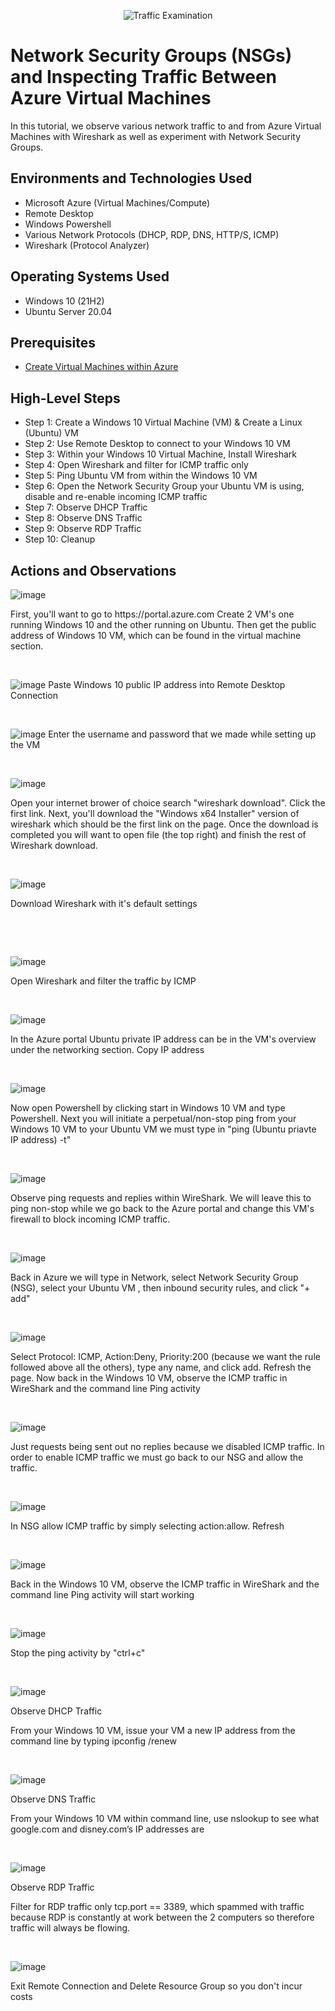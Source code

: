 <p align="center">
<img src="https://i.imgur.com/Ua7udoS.png" alt="Traffic Examination"/>
</p>

<h1>Network Security Groups (NSGs) and Inspecting Traffic Between Azure Virtual Machines</h1>
In this tutorial, we observe various network traffic to and from Azure Virtual Machines with Wireshark as well as experiment with Network Security Groups. <br />

<h2>Environments and Technologies Used</h2>

- Microsoft Azure (Virtual Machines/Compute)
- Remote Desktop
- Windows Powershell
- Various Network Protocols (DHCP, RDP, DNS, HTTP/S, ICMP)
- Wireshark (Protocol Analyzer)

<h2>Operating Systems Used </h2>

- Windows 10 (21H2)
- Ubuntu Server 20.04

<h2>Prerequisites</h2>

  -  [Create Virtual Machines within Azure](https://github.com/elicia-fontilus/Creating-Virtual-Machines-in-Azure)


<h2>High-Level Steps</h2>

- Step 1: Create a Windows 10 Virtual Machine (VM) & Create a Linux (Ubuntu) VM
- Step 2: Use Remote Desktop to connect to your Windows 10 VM
- Step 3: Within your Windows 10 Virtual Machine, Install Wireshark
- Step 4: Open Wireshark and filter for ICMP traffic only
- Step 5: Ping Ubuntu VM from within the Windows 10 VM 
- Step 6: Open the Network Security Group your Ubuntu VM is using, disable and re-enable incoming ICMP traffic
- Step 7: Observe DHCP Traffic
- Step 8: Observe DNS Traffic
- Step 9: Observe RDP Traffic
- Step 10: Cleanup

<h2>Actions and Observations</h2>

<p>

![image](https://github.com/elicia-fontilus/azure-network-protocols/assets/149262013/965d5560-69b0-4812-aadf-86a3cab3f20d)
</p>
<p>
First, you'll want to go to https://portal.azure.com
Create 2 VM's one running Windows 10 and the other running on Ubuntu. Then get the public address of Windows 10 VM, which can be found in the virtual machine section.    </p>
<br />

<p>
 
  ![image](https://github.com/elicia-fontilus/azure-network-protocols/assets/149262013/98bd909e-33be-46e9-883c-2fac7f56252b)
Paste Windows 10 public IP address into Remote Desktop Connection 
</p>
<p></p>
<br />

<p>

  ![image](https://github.com/elicia-fontilus/azure-network-protocols/assets/149262013/c7d07827-b489-418e-a7d0-c74950fd1d2e)
  Enter the username and password that we made while setting up the VM
<p>
</p>
<br />

<p>

  ![image](https://github.com/elicia-fontilus/azure-network-protocols/assets/149262013/7d841398-873d-4b39-8215-f2d7a515311d)
</p>
<p>
Open your internet brower of choice search "wireshark download". Click the first link. Next, you'll download the "Windows x64 Installer" version of wireshark which should be the first link on the page. Once the download is completed you will want to open file (the top right) and finish the rest of Wireshark download. </p>
<br />

<p>

![image](https://github.com/elicia-fontilus/azure-network-protocols/assets/149262013/df59f68f-7ebc-456b-97f8-3905386131a2)
</p>
Download Wireshark with it's default settings </p>
<br />

<p>

</p>
<br />

<p>

  ![image](https://github.com/elicia-fontilus/azure-network-protocols/assets/149262013/d0107751-b87b-4fb0-9c9f-7ca17b36fa3d)
</p>
<p>
Open Wireshark and filter the traffic by ICMP</p>
<br />

<p>

  ![image](https://github.com/elicia-fontilus/azure-network-protocols/assets/149262013/6664d000-687e-4d97-a1c2-016c672c7638)
</p>
<p>
In the Azure portal Ubuntu private IP address can be in the VM's overview under the networking section. Copy IP address  </p>
<br />

<p>

  ![image](https://github.com/elicia-fontilus/azure-network-protocols/assets/149262013/dd3fac37-528a-4ffc-bb10-580a80615708)
</p>
<p>
Now open Powershell by clicking start in Windows 10 VM and type Powershell. 
 Next you will initiate a perpetual/non-stop ping from your Windows 10 VM to your Ubuntu VM we must type in "ping (Ubuntu priavte IP address) -t"</p>
<br />

<p>

  ![image](https://github.com/elicia-fontilus/azure-network-protocols/assets/149262013/8c66c6d6-fd8e-4eff-9426-cf665f7f4d40)
</p>
Observe ping requests and replies within WireShark. We will leave this to ping non-stop while we go back to the Azure portal and change this VM's firewall to block incoming ICMP traffic. <p>
</p>
<br />

<p>

  ![image](https://github.com/elicia-fontilus/azure-network-protocols/assets/149262013/3dcf872d-fa17-473c-9179-fa1de3e1208b)
</p>
<p>
Back in Azure we will type in Network, select Network Security Group (NSG), select your Ubuntu VM , then inbound security rules, and click "+ add"  </p>
<br />

<p>

  ![image](https://github.com/elicia-fontilus/azure-network-protocols/assets/149262013/03855b98-c942-40b2-a152-4715ebe2bd7e)
</p>
<p>
Select Protocol: ICMP, Action:Deny, Priority:200 (because we want the rule followed above all the others), type any name, and click add. 
Refresh the page. Now back in the Windows 10 VM, observe the ICMP traffic in WireShark and the command line Ping activity
 </p>
<br />

<p>

  ![image](https://github.com/elicia-fontilus/azure-network-protocols/assets/149262013/68983698-420c-445d-bb0a-9953acbc02f7)
</p>
<p>
Just requests being sent out no replies because we disabled ICMP traffic. In order to enable ICMP traffic we must go back to our NSG and allow the traffic.</p>
<br />

<p>

  ![image](https://github.com/elicia-fontilus/azure-network-protocols/assets/149262013/5f38ea2d-41c0-45c6-903a-7786feace910)
</p>
<p>
In NSG allow ICMP traffic by simply selecting action:allow. Refresh </p>
<br />

<p>

  ![image](https://github.com/elicia-fontilus/azure-network-protocols/assets/149262013/460f8f03-f538-48a6-8718-719470a98682)
</p>
<p>
Back in the Windows 10 VM, observe the ICMP traffic in WireShark and the command line Ping activity will start working
</p>
<br />

<p>

  ![image](https://github.com/elicia-fontilus/azure-network-protocols/assets/149262013/368601a3-b3f5-4820-b3bb-f6aa140efde6)
</p>
<p>
Stop the ping activity by "ctrl+c"
</p>
<br />

<p>

![image](https://github.com/elicia-fontilus/azure-network-protocols/assets/149262013/fd1c1df2-dacd-4c7b-be72-d9cdd289f94f)
</p>
<p>
Observe DHCP Traffic

From your Windows 10 VM, issue your VM a new IP address from the command line by typing ipconfig /renew

</p>
<br />

<p>

![image](https://github.com/elicia-fontilus/azure-network-protocols/assets/149262013/83993a3c-ab88-420e-9389-57bd97051ab7)
</p>
<p>
Observe DNS Traffic

From your Windows 10 VM within command line, use nslookup to see what google.com and disney.com’s IP addresses are
</p>
<br />

<p>

  ![image](https://github.com/elicia-fontilus/azure-network-protocols/assets/149262013/eb23839b-3ad5-453d-bf3a-698c6c39d608)
</p>
<p>
Observe RDP Traffic

Filter for RDP traffic only tcp.port == 3389, which spammed with traffic because RDP is constantly at work between the 2 computers so therefore traffic will always be flowing.</p>
<br />

<p>

  ![image](https://github.com/elicia-fontilus/azure-network-protocols/assets/149262013/df254ca4-3902-49a9-9477-992c7709ae58)
</p>
<p>
Exit Remote Connection and Delete Resource Group so you don't incur costs </p>
<br />

